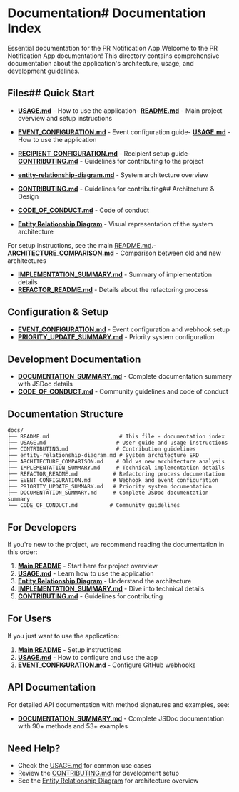 # Documentation# Documentation Index



Essential documentation for the PR Notification App.Welcome to the PR Notification App documentation! This directory contains comprehensive documentation about the application's architecture, usage, and development guidelines.



## Files## Quick Start



- **[USAGE.md](USAGE.md)** - How to use the application- **[README.md](../README.md)** - Main project overview and setup instructions

- **[EVENT_CONFIGURATION.md](EVENT_CONFIGURATION.md)** - Event configuration guide- **[USAGE.md](USAGE.md)** - How to use the application

- **[RECIPIENT_CONFIGURATION.md](RECIPIENT_CONFIGURATION.md)** - Recipient setup guide- **[CONTRIBUTING.md](CONTRIBUTING.md)** - Guidelines for contributing to the project

- **[entity-relationship-diagram.md](entity-relationship-diagram.md)** - System architecture overview

- **[CONTRIBUTING.md](CONTRIBUTING.md)** - Guidelines for contributing## Architecture & Design

- **[CODE_OF_CONDUCT.md](CODE_OF_CONDUCT.md)** - Code of conduct

- **[Entity Relationship Diagram](entity-relationship-diagram.md)** - Visual representation of the system architecture

For setup instructions, see the main [README.md](../README.md).- **[ARCHITECTURE_COMPARISON.md](ARCHITECTURE_COMPARISON.md)** - Comparison between old and new architectures
- **[IMPLEMENTATION_SUMMARY.md](IMPLEMENTATION_SUMMARY.md)** - Summary of implementation details
- **[REFACTOR_README.md](REFACTOR_README.md)** - Details about the refactoring process

## Configuration & Setup

- **[EVENT_CONFIGURATION.md](EVENT_CONFIGURATION.md)** - Event configuration and webhook setup
- **[PRIORITY_UPDATE_SUMMARY.md](PRIORITY_UPDATE_SUMMARY.md)** - Priority system configuration

## Development Documentation

- **[DOCUMENTATION_SUMMARY.md](DOCUMENTATION_SUMMARY.md)** - Complete documentation summary with JSDoc details
- **[CODE_OF_CONDUCT.md](CODE_OF_CONDUCT.md)** - Community guidelines and code of conduct

## Documentation Structure

```text
docs/
├── README.md                      # This file - documentation index
├── USAGE.md                      # User guide and usage instructions
├── CONTRIBUTING.md               # Contribution guidelines
├── entity-relationship-diagram.md # System architecture ERD
├── ARCHITECTURE_COMPARISON.md    # Old vs new architecture analysis
├── IMPLEMENTATION_SUMMARY.md     # Technical implementation details
├── REFACTOR_README.md           # Refactoring process documentation
├── EVENT_CONFIGURATION.md       # Webhook and event configuration
├── PRIORITY_UPDATE_SUMMARY.md   # Priority system documentation
├── DOCUMENTATION_SUMMARY.md     # Complete JSDoc documentation summary
└── CODE_OF_CONDUCT.md          # Community guidelines
```

## For Developers

If you're new to the project, we recommend reading the documentation in this order:

1. **[Main README](../README.md)** - Start here for project overview
2. **[USAGE.md](USAGE.md)** - Learn how to use the application
3. **[Entity Relationship Diagram](entity-relationship-diagram.md)** - Understand the architecture
4. **[IMPLEMENTATION_SUMMARY.md](IMPLEMENTATION_SUMMARY.md)** - Dive into technical details
5. **[CONTRIBUTING.md](CONTRIBUTING.md)** - Guidelines for contributing

## For Users

If you just want to use the application:

1. **[Main README](../README.md)** - Setup instructions
2. **[USAGE.md](USAGE.md)** - How to configure and use the app
3. **[EVENT_CONFIGURATION.md](EVENT_CONFIGURATION.md)** - Configure GitHub webhooks

## API Documentation

For detailed API documentation with method signatures and examples, see:

- **[DOCUMENTATION_SUMMARY.md](DOCUMENTATION_SUMMARY.md)** - Complete JSDoc documentation with 90+ methods and 53+ examples

## Need Help?

- Check the [USAGE.md](USAGE.md) for common use cases
- Review the [CONTRIBUTING.md](CONTRIBUTING.md) for development setup
- See the [Entity Relationship Diagram](entity-relationship-diagram.md) for architecture overview